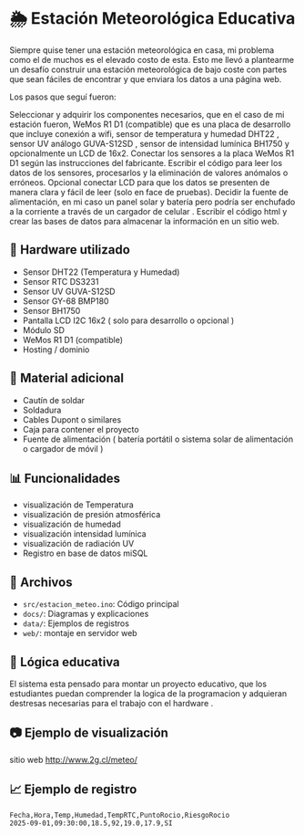 # 🌦️ Estación Meteorológica Educativa

Siempre quise tener una estación meteorológica en casa, mi problema como el de muchos es el elevado costo de esta. Esto me llevó a plantearme un desafío construir una estación meteorológica de bajo coste con partes que sean fáciles de encontrar y que enviara los datos a una página web.

Los pasos que seguí fueron:

Seleccionar y adquirir los componentes necesarios, que en el caso de mi estación fueron, WeMos R1 D1 (compatible) que es una placa de desarrollo que incluye conexión a wifi, sensor de temperatura y humedad DHT22 , sensor UV análogo GUVA-S12SD , sensor de intensidad lumínica BH1750 y opcionalmente un LCD de 16x2.
Conectar los sensores a la placa WeMos R1 D1 según las instrucciones del fabricante.
Escribir el código para leer los datos de los sensores, procesarlos y la eliminación de valores anómalos o erróneos.
Opcional conectar LCD para que los datos se presenten de manera clara y fácil de leer (solo en face de pruebas).
Decidir la fuente de alimentación, en mi caso un panel solar y batería pero podría ser enchufado a la corriente a través de un cargador de celular .
Escribir el código html y crear las bases de datos para almacenar la información en un sitio web.

## 🔧 Hardware utilizado
- Sensor DHT22 (Temperatura y Humedad)
- Sensor RTC DS3231
- Sensor UV GUVA-S12SD
- Sensor GY-68 BMP180
- Sensor BH1750
- Pantalla LCD I2C 16x2 ( solo para desarrollo o opcional )
- Módulo SD
- WeMos R1 D1 (compatible)
- Hosting / dominio

## 🔧 Material adicional 
- Cautín de soldar
- Soldadura
- Cables Dupont o similares
- Caja para contener el proyecto
- Fuente de alimentación ( batería portátil o sistema solar de alimentación o cargador de móvil )

## 📊 Funcionalidades
- visualización de Temperatura
- visualización de presión atmosférica
- visualización de  humedad
- visualización intensidad  lumínica
- visualización de radiación UV
- Registro en base de datos miSQL

## 📁 Archivos
- `src/estacion_meteo.ino`: Código principal
- `docs/`: Diagramas y explicaciones
- `data/`: Ejemplos de registros
- `web/`: montaje en servidor web

## 🧠 Lógica educativa
El sistema esta pensado para montar un proyecto educativo, que los estudiantes puedan comprender la logica de la programacion y adquieran destresas necesarias para el trabajo con el hardware .

## 📷 Ejemplo de visualización
sitio web http://www.2g.cl/meteo/

## 📈 Ejemplo de registro
```csv
Fecha,Hora,Temp,Humedad,TempRTC,PuntoRocio,RiesgoRocio
2025-09-01,09:30:00,18.5,92,19.0,17.9,SI
